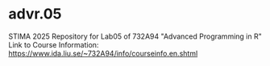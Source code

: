 # advr.05
STIMA 2025 Repository for Lab05 of 732A94 "Advanced Programming in R" Link to Course Information: https://www.ida.liu.se/~732A94/info/courseinfo.en.shtml 
